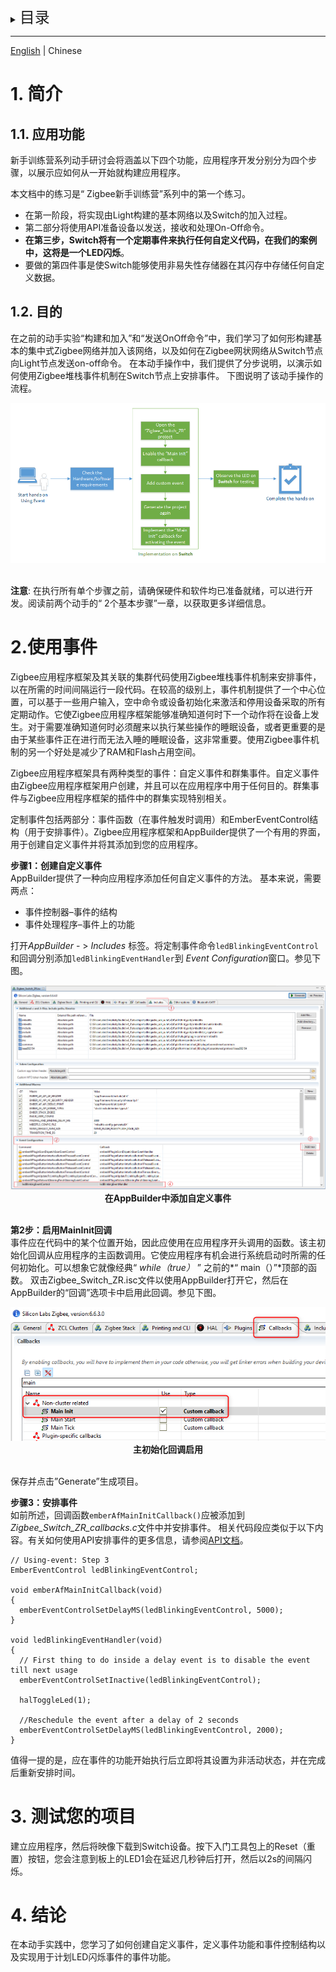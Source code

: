 <details>
<summary><font size=5>目录</font> </summary>

- [1. 简介](#1-简介)
    - [1.1. 应用功能](#11-应用功能)
    - [1.2. 目的](#12-目的)
- [2. 使用事件](#2-使用事件)
- [3. 测试您的项目](#3-测试您的项目)
- [4. 结论](#4-结论)

</details>

***
[English](Zigbee-Hands-on-Using-Event.md) | Chinese

# 1. 简介

## 1.1. 应用功能
新手训练营系列动手研讨会将涵盖以下四个功能，应用程序开发分别分为四个步骤，以展示应如何从一开始就构建应用程序。

本文档中的练习是“ Zigbee新手训练营”系列中的第一个练习。 
-   在第一阶段，将实现由Light构建的基本网络以及Switch的加入过程。
-  	第二部分将使用API准备设备以发送，接收和处理On-Off命令。  
-   **在第三步，Switch将有一个定期事件来执行任何自定义代码，在我们的案例中，这将是一个LED闪烁**。
-   要做的第四件事是使Switch能够使用非易失性存储器在其闪存中存储任何自定义数据。 

## 1.2. 目的
在之前的动手实验“构建和加入”和“发送OnOff命令”中，我们学习了如何形构建基本的集中式Zigbee网络并加入该网络，以及如何在Zigbee网状网络从Switch节点向Light节点发送on-off命令。 
在本动手操作中，我们提供了分步说明，以演示如何使用Zigbee堆栈事件机制在Switch节点上安排事件。
下图说明了该动手操作的流程。

<div align="center">
  <img src="files/ZB-Zigbee-Hands-on-Using-Event/using_event_working_flow.png">  
</div>  
</br>  

**注意**:
在执行所有单个步骤之前，请确保硬件和软件均已准备就绪，可以进行开发。阅读前两个动手的“ 2个基本步骤”一章，以获取更多详细信息。

# 2.使用事件
Zigbee应用程序框架及其关联的集群代码使用Zigbee堆栈事件机制来安排事件，以在所需的时间间隔运行一段代码。在较高的级别上，事件机制提供了一个中心位置，可以基于一些用户输入，空中命令或设备初始化来激活和停用设备采取的所有定期动作。它使Zigbee应用程序框架能够准确知道何时下一个动作将在设备上发生。对于需要准确知道何时必须醒来以执行某些操作的睡眠设备，或者更重要的是由于某些事件正在进行而无法入睡的睡眠设备，这非常重要。使用Zigbee事件机制的另一个好处是减少了RAM和Flash占用空间。

Zigbee应用程序框架具有两种类型的事件：自定义事件和群集事件。自定义事件由Zigbee应用程序框架用户创建，并且可以在应用程序中用于任何目的。群集事件与Zigbee应用程序框架的插件中的群集实现特别相关。

定制事件包括两部分：事件函数（在事件触发时调用）和EmberEventControl结构（用于安排事件）。Zigbee应用程序框架和AppBuilder提供了一个有用的界面，用于创建自定义事件并将其添加到您的应用程序。

**步骤1：创建自定义事件**  
AppBuilder提供了一种向应用程序添加任何自定义事件的方法。
基本来说，需要两点： 
-   事件控制器–事件的结构 
-   事件处理程序–事件上的功能  

打开*AppBuilder* - > *Includes* 标签。将定制事件命令```ledBlinkingEventControl```和回调分别添加```ledBlinkingEventHandler```到 *Event Configuration*窗口。参见下图。
<div align="center">
  <img src="files/ZB-Zigbee-Hands-on-Using-Event/custom_event_adding_in_AppBuilder.png">  
</div>  
<div align="center">
  <b>在AppBuilder中添加自定义事件</b>
</div>  
</br>  

**第2步：启用MainInit回调**  
事件应在代码中的某个位置开始，因此应使用在应用程序开头调用的函数。该主初始化回调从应用程序的主函数调用。它使应用程序有机会进行系统启动时所需的任何初始化。可以想象它就像经典“ *while（true）* ” 之前的*“ main（）”*顶部的函数。 双击Zigbee_Switch_ZR.isc文件以使用AppBuilder打开它，然后在AppBuilder的“回调”选项卡中启用此回调。参见下图。

<div align="center">
  <img src="files/ZB-Zigbee-Hands-on-Using-Event/main_init_enabling.png">  
</div>  
<div align="center">
  <b>主初始化回调启用</b>
</div>  
</br>  

保存并点击”Generate”生成项目。

**步骤3：安排事件**  
如前所述，回调函数```emberAfMainInitCallback()```应被添加到*Zigbee_Switch_ZR_callbacks.c*文件中并安排事件。
相关代码段应类似于以下内容。有关如何使用API安排事件的更多信息，请参阅[API文档](https://docs.silabs.com/zigbee/latest/em35x/group-event)。

```
// Using-event: Step 3
EmberEventControl ledBlinkingEventControl;

void emberAfMainInitCallback(void)
{
  emberEventControlSetDelayMS(ledBlinkingEventControl, 5000);
}

void ledBlinkingEventHandler(void)
{
  // First thing to do inside a delay event is to disable the event till next usage
  emberEventControlSetInactive(ledBlinkingEventControl);

  halToggleLed(1);

  //Reschedule the event after a delay of 2 seconds
  emberEventControlSetDelayMS(ledBlinkingEventControl, 2000);
}
```

值得一提的是，应在事件的功能开始执行后立即将其设置为非活动状态，并在完成后重新安排时间。

# 3. 测试您的项目
建立应用程序，然后将映像下载到Switch设备。按下入门工具包上的Reset（重置）按钮，您会注意到板上的LED1会在延迟几秒钟后打开，然后以2s的间隔闪烁。

# 4. 结论
在本动手实践中，您学习了如何创建自定义事件，定义事件功能和事件控制结构以及实现用于计划LED闪烁事件的事件功能。
